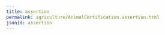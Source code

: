 ```yaml
---
title: assertion
permalink: agriculture/AnimalCertification.assertion.html
jsonid: assertion
---
```

